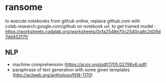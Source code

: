 # ransome
to execute notebooks from github online, replace github.com with colab.research.google.com/github on notebook url.
to get trained model : https://worksheets.codalab.org/worksheets/0xfa2548e70c2540ca8c2d26d7dd402f7f/
## NLP
   * machine comprehension (https://arxiv.org/pdf/1705.02798v6.pdf)
   * paraphrase of text generation with some given templates (http://aclweb.org/anthology/N18-1170)
   
